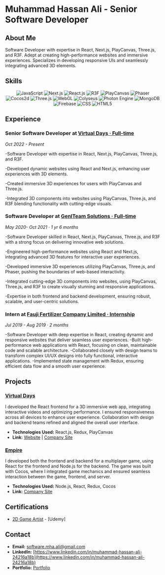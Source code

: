 # Muhammad Hassan Ali - Senior Software Developer

## About Me

Software Developer with expertise in React, Next.js, PlayCanvas, Three.js, and R3F. Adept at creating high-performance websites and immersive experiences. Specializes in developing responsive UIs and seamlessly integrating advanced 3D elements.

## Skills

<p align="center">
  <img src="https://img.shields.io/badge/-JavaScript-F7DF1C?style=flat-square&logo=javascript&logoColor=black" alt="JavaScript"/>
  <img src="https://img.shields.io/badge/-Next.js-000000?style=flat-square&logo=next.js&logoColor=white" alt="Next.js"/>
  <img src="https://img.shields.io/badge/-React.js-61DAFB?style=flat-square&logo=react&logoColor=white" alt="React.js"/>
  <img src="https://img.shields.io/badge/-R3F-00D084?style=flat-square&logo=react&logoColor=white" alt="R3F"/>
  <img src="https://img.shields.io/badge/-PlayCanvas-00B2A9?style=flat-square&logo=playcanvas&logoColor=white" alt="PlayCanvas"/>
  <img src="https://img.shields.io/badge/-Phaser-8A2C2C?style=flat-square&logo=phaser&logoColor=white" alt="Phaser"/>
  <img src="https://img.shields.io/badge/-Cocos2d-0094FF?style=flat-square&logo=cocos&logoColor=white" alt="Cocos2d"/>
  <img src="https://img.shields.io/badge/-Three.js-000000?style=flat-square&logo=three.js&logoColor=white" alt="Three.js"/>
  <img src="https://img.shields.io/badge/-WebGL-F24C3D?style=flat-square&logo=webgl&logoColor=white" alt="WebGL"/>
  <img src="https://img.shields.io/badge/-Colyseus-FF4C00?style=flat-square&logo=colyseus&logoColor=white" alt="Colyseus"/>
  <img src="https://img.shields.io/badge/-Photon%20Engine-4C8BF5?style=flat-square&logo=photon-engine&logoColor=white" alt="Photon Engine"/>
  <img src="https://img.shields.io/badge/-MongoDB-47A248?style=flat-square&logo=mongodb&logoColor=white" alt="MongoDB"/>
  <img src="https://img.shields.io/badge/-Firebase-FFCA28?style=flat-square&logo=firebase&logoColor=black" alt="Firebase"/>
  <img src="https://img.shields.io/badge/-CSS-1572B6?style=flat-square&logo=css3&logoColor=white" alt="CSS"/>
  <img src="https://img.shields.io/badge/-HTML5-E34F26?style=flat-square&logo=html5&logoColor=white" alt="HTML5"/>
</p>

## Experience

### Senior Software Developer at [Virtual Days · Full-time](https://www.virtualdays.com)

*Oct 2022 - Present*

-Software Developer with expertise in React, Next.js, PlayCanvas, Three.js, and R3F.

-Developed dynamic websites using React and Next.js, enhancing user experiences with 3D elements.

-Created immersive 3D experiences for users with PlayCanvas and Three.js.

-Integrated 3D components into websites using PlayCanvas, Three.js, and R3F blending functionality with cutting-edge visuals.


### Software Developer at [GenITeam Solutions · Full-time](https://www.geniteam.com)

*May 2020- Oct 2021 · 1 yr 6 months*

-Software Developer skilled in React, Next.js, PlayCanvas, Three.js, and R3F with a strong focus on delivering innovative web solutions.

-Engineered high-performance websites using React and Next.js, integrating advanced 3D features for interactive user experiences.

-Developed immersive 3D experiences utilizing PlayCanvas, Three.js, and Phaser, pushing the boundaries of web-based interactivity.

-Integrated cutting-edge 3D components into websites, using PlayCanvas, Three.js, and R3F to create visually stunning and responsive applications.

-Expertise in both frontend and backend development, ensuring robust, scalable, and user-centric solutions.

### Intern at [Fauji Fertilizer Company Limited · Internship](https://www.geniteam.com)

*Jul 2019 - Aug 2019 · 2 months*

-Software Developer with deep expertise in React, creating dynamic and responsive websites that deliver seamless user experiences.
-Built high-performance web applications with React, focusing on clean, maintainable code and scalable architecture.
-Collaborated closely with design teams to transform complex UI/UX designs into fully functional, interactive applications.
-Implemented state management with Redux, ensuring efficient data flow and a smooth user experience.

## Projects

### [Virtual Days](https://event.virtualdays.com/)

I developed the React frontend for a 3D immersive web app, integrating interactive videos and optimizing performance. I ensured responsiveness across all devices to enhance user experience. Collaboration with design and backend teams refined and aligned the overall user interface.

- **Technologies Used:** React.js, Redux, PlayCanvas
- **Link:** [Website](https://event.virtualdays.com/) | [Company Site](https://www.virtualdays.com/)

### [Empire](https://www.activ8games.com/)

I developed both the frontend and backend for a multiplayer game, using React for the frontend and Node.js for the backend. The game was built with Cocos, where I integrated game mechanics and ensured seamless interaction between the game, frontend, and server.

- **Technologies Used:** Node.js, React, Redux, Cocos
- **Link:** [Company Site](https://www.activ8games.com/)

## Certifications

- [2D Game Artist](https://www.udemy.com/certificate/UC-c668bccd-702c-4135-8f28-6e6ef5991cff/) - [Udemy]

## Contact

- **Email:** <software.mha.ali@gmail.com>
- **LinkedIn:** [https://www.linkedin.com/in/muhammad-hassan-ali-24216a18b](https://www.linkedin.com/in/muhammad-hassan-ali-24216a18b)
- **Portfolio:** [Portfolio](https://software-mha.github.io/)
